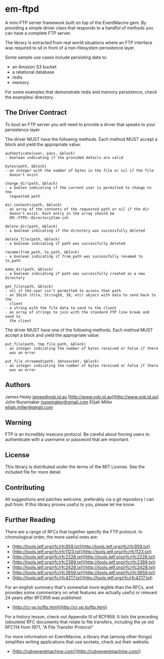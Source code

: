 # em-ftpd

A mini-FTP server framework built on top of the EventMacine gem. By providing a
simple driver class that responds to a handful of methods you can have a
complete FTP server.

The library is extracted from real world situations where an FTP interface was
required to sit in front of a non-filesystem persistence layer.

Some sample use cases include persisting data to:

* an Amazon S3 bucket
* a relational database
* redis
* memory

For some examples that demonstrate redis and memory persistence, check the
examples/ directory.

## The Driver Contract

To boot an FTP server you will need to provide a driver that speaks to your
persistence layer.

The driver MUST have the following methods. Each method MUST accept a block and
yield the appropriate value:

    authenticate(user, pass, &block)
    - boolean indicating if the provided details are valid

    bytes(path, &block)
    - an integer with the number of bytes in the file or nil if the file
      doesn't exist

    change_dir(path, &block)
    - a boolen indicating if the current user is permitted to change to the
      requested path

    dir_contents(path, &block)
    - an array of the contents of the requested path or nil if the dir
      doesn't exist. Each entry in the array should be
      EM::FTPD::DirectoryItem-ish

    delete_dir(path, &block)
    - a boolean indicating if the directory was successfully deleted

    delete_file(path, &block)
    - a boolean indicating if path was successfully deleted

    rename(from_path, to_path, &block)
    - a boolean indicating if from_path was successfully renamed to to_path

    make_dir(path, &block)
    - a boolean indicating if path was successfully created as a new directory

    get_file(path, &block)
    - nil if the user isn't permitted to access that path
    - an IOish (File, StringIO, IO, etc) object with data to send back to the
      client
    - a string with the file data to send to the client
    - an array of strings to join with the standard FTP line break and send to
      the client

The driver MUST have one of the following methods. Each method MUST accept a
block and yield the appropriate value:

    put_file(path, tmp_file_path, &block)
    - an integer indicating the number of bytes received or False if there
      was an error

    put_file_streamed(path, datasocket, &block)
    - an integer indicating the number of bytes received or False if there
      was an error

## Authors

James Healy <james@yob.id.au> [http://www.yob.id.au](http://www.yob.id.au)
John Nunemaker <nunemaker@gmail.com>
Elijah Miller <elijah.miller@gmail.com>

## Warning

FTP is an incredibly insecure protocol. Be careful about forcing users to authenticate
with a username or password that are important.

## License

This library is distributed under the terms of the MIT License. See the included file for
more detail.

## Contributing

All suggestions and patches welcome, preferably via a git repository I can pull from.
If this library proves useful to you, please let me know.

## Further Reading

There are a range of RFCs that together specify the FTP protocol. In chronological
order, the more useful ones are:

- [http://tools.ietf.org/rfc/rfc959.txt](http://tools.ietf.org/rfc/rfc959.txt)
- [http://tools.ietf.org/rfc/rfc1123.txt](http://tools.ietf.org/rfc/rfc1123.txt)
- [http://tools.ietf.org/rfc/rfc2228.txt](http://tools.ietf.org/rfc/rfc2228.txt)
- [http://tools.ietf.org/rfc/rfc2389.txt](http://tools.ietf.org/rfc/rfc2389.txt)
- [http://tools.ietf.org/rfc/rfc2428.txt](http://tools.ietf.org/rfc/rfc2428.txt)
- [http://tools.ietf.org/rfc/rfc3659.txt](http://tools.ietf.org/rfc/rfc3659.txt)
- [http://tools.ietf.org/rfc/rfc4217.txt](http://tools.ietf.org/rfc/rfc4217.txt)

For an english summary that's somewhat more legible than the RFCs, and provides
some commentary on what features are actually useful or relevant 24 years after
RFC959 was published:

- [http://cr.yp.to/ftp.html](http://cr.yp.to/ftp.html)

For a history lesson, check out Appendix III of RCF959. It lists the preceding
(obsolete) RFC documents that relate to file transfers, including the ye old
RFC114 from 1971, "A File Transfer Protocol"

For more information on EventMacine, a library that (among other things) simplifies
writing applications that use sockets, check out their website.

- [http://rubyeventmachine.com/](http://rubyeventmachine.com/)
